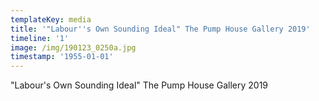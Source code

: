 ```yaml
---
templateKey: media
title: '"Labour''s Own Sounding Ideal" The Pump House Gallery 2019'
timeline: '1'
image: /img/190123_0250a.jpg
timestamp: '1955-01-01'
---
```

"Labour's Own Sounding Ideal" The Pump House Gallery 2019
